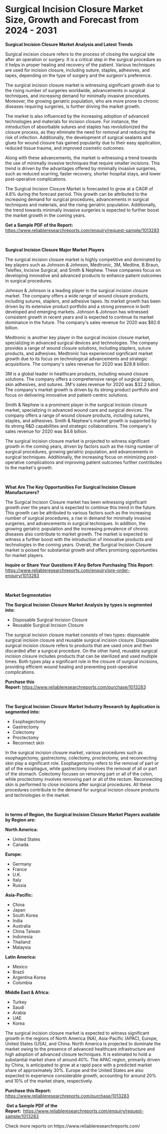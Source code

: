 <p><h1>Surgical Incision Closure Market Size, Growth and Forecast from 2024 - 2031</h1></p><p><strong>Surgical Incision Closure Market Analysis and Latest Trends</strong></p>
<p><p>Surgical incision closure refers to the process of closing the surgical site after an operation or surgery. It is a critical step in the surgical procedure as it helps in proper healing and recovery of the patient. Various techniques are used for incision closure, including suture, staples, adhesives, and tapes, depending on the type of surgery and the surgeon's preference.</p><p>The surgical incision closure market is witnessing significant growth due to the rising number of surgeries worldwide, advancements in surgical techniques, and increasing demand for minimally invasive procedures. Moreover, the growing geriatric population, who are more prone to chronic diseases requiring surgeries, is further driving the market growth.</p><p>The market is also influenced by the increasing adoption of advanced technologies and materials for incision closure. For instance, the introduction of absorbable sutures and staples has revolutionized the closure process, as they eliminate the need for removal and reducing the risk of infection. Additionally, the development of surgical sealants and glues for wound closure has gained popularity due to their easy application, reduced tissue trauma, and improved cosmetic outcomes.</p><p>Along with these advancements, the market is witnessing a trend towards the use of minimally invasive techniques that require smaller incisions. This trend is driven by the advantages offered by minimally invasive surgeries, such as reduced scarring, faster recovery, shorter hospital stays, and lower post-operative complications.</p><p>The Surgical Incision Closure Market is forecasted to grow at a CAGR of 4.8% during the forecast period. This growth can be attributed to the increasing demand for surgical procedures, advancements in surgical techniques and materials, and the rising geriatric population. Additionally, the trend towards minimally invasive surgeries is expected to further boost the market growth in the coming years.</p></p>
<p><strong>Get a Sample PDF of the Report:&nbsp;</strong> <a href="https://www.reliableresearchreports.com/enquiry/request-sample/1013283">https://www.reliableresearchreports.com/enquiry/request-sample/1013283</a></p>
<p>&nbsp;</p>
<p><strong>Surgical Incision Closure Major Market Players</strong></p>
<p><p>The surgical incision closure market is highly competitive and dominated by key players such as Johnson & Johnson, Medtronic, 3M, Medline, B.Braun, Teleflex, Incisive Surgical, and Smith & Nephew. These companies focus on developing innovative and advanced products to enhance patient outcomes in surgical procedures.</p><p>Johnson & Johnson is a leading player in the surgical incision closure market. The company offers a wide range of wound closure products, including sutures, staplers, and adhesive tapes. Its market growth has been driven by its extensive product portfolio and a strong presence in both developed and emerging markets. Johnson & Johnson has witnessed consistent growth in recent years and is expected to continue its market dominance in the future. The company's sales revenue for 2020 was $82.6 billion.</p><p>Medtronic is another key player in the surgical incision closure market, specializing in advanced surgical devices and technologies. The company provides a range of wound closure solutions, including staplers, suture products, and adhesives. Medtronic has experienced significant market growth due to its focus on technological advancements and strategic acquisitions. The company's sales revenue for 2020 was $28.8 billion.</p><p>3M is a global leader in healthcare products, including wound closure solutions. The company offers a comprehensive range of surgical tapes, skin adhesives, and sutures. 3M's sales revenue for 2020 was $32.2 billion. The company's market growth is driven by its strong product portfolio and focus on delivering innovative and patient-centric solutions.</p><p>Smith & Nephew is a prominent player in the surgical incision closure market, specializing in advanced wound care and surgical devices. The company offers a range of wound closure products, including sutures, staples, and adhesives. Smith & Nephew's market growth is supported by its strong R&D capabilities and strategic collaborations. The company's sales revenue for 2020 was $4.6 billion.</p><p>The surgical incision closure market is projected to witness significant growth in the coming years, driven by factors such as the rising number of surgical procedures, growing geriatric population, and advancements in surgical techniques. Additionally, the increasing focus on minimizing post-operative complications and improving patient outcomes further contributes to the market's growth.</p></p>
<p>&nbsp;</p>
<p><strong>What Are The Key Opportunities For Surgical Incision Closure Manufacturers?</strong></p>
<p><p>The Surgical Incision Closure market has been witnessing significant growth over the years and is expected to continue this trend in the future. This growth can be attributed to various factors such as the increasing number of surgical procedures, a rise in demand for minimally invasive surgeries, and advancements in surgical techniques. In addition, the growing geriatric population and the increasing prevalence of chronic diseases also contribute to market growth. The market is expected to witness a further boost with the introduction of innovative products and technologies in the coming years. Overall, the Surgical Incision Closure market is poised for substantial growth and offers promising opportunities for market players.</p></p>
<p><strong>Inquire or Share Your Questions If Any Before Purchasing This Report:</strong> <a href="https://www.reliableresearchreports.com/enquiry/pre-order-enquiry/1013283">https://www.reliableresearchreports.com/enquiry/pre-order-enquiry/1013283</a></p>
<p>&nbsp;</p>
<p><strong>Market Segmentation</strong></p>
<p><strong>The Surgical Incision Closure Market Analysis by types is segmented into:</strong></p>
<p><ul><li>Disposable Surgical Incision Closure</li><li>Reusable Surgical Incision Closure</li></ul></p>
<p><p>The surgical incision closure market consists of two types: disposable surgical incision closure and reusable surgical incision closure. Disposable surgical incision closure refers to products that are used once and then discarded after a surgical procedure. On the other hand, reusable surgical incision closure includes products that can be sterilized and used multiple times. Both types play a significant role in the closure of surgical incisions, providing efficient wound healing and preventing post-operative complications.</p></p>
<p><strong>Purchase this Report:&nbsp;</strong><a href="https://www.reliableresearchreports.com/purchase/1013283">https://www.reliableresearchreports.com/purchase/1013283</a></p>
<p>&nbsp;</p>
<p><strong>The Surgical Incision Closure Market Industry Research by Application is segmented into:</strong></p>
<p><ul><li>Esophagectomy</li><li>Gastrectomy</li><li>Colectomy</li><li>Proctectomy</li><li>Reconnect skin</li></ul></p>
<p><p>In the surgical incision closure market, various procedures such as esophagectomy, gastrectomy, colectomy, proctectomy, and reconnecting skin play a significant role. Esophagectomy refers to the removal of part or all of the esophagus, while gastrectomy involves the removal of all or part of the stomach. Colectomy focuses on removing part or all of the colon, while proctectomy involves removing part or all of the rectum. Reconnecting skin is performed to close incisions after surgical procedures. All these procedures contribute to the demand for surgical incision closure products and technologies in the market.</p></p>
<p>&nbsp;</p>
<p><strong>In terms of Region, the Surgical Incision Closure Market Players available by Region are:</strong></p>
<p>
    <p> <strong> North America: </strong>
        <ul>
            <li>United States</li>
            <li>Canada</li>
        </ul>
        </p> 
    <p> <strong> Europe: </strong>
        <ul>
            <li>Germany</li>
            <li>France</li>
            <li>U.K.</li>
            <li>Italy</li>
            <li>Russia</li>
        </ul>
        </p> 
    <p> <strong> Asia-Pacific: </strong>
        <ul>
            <li>China</li>
            <li>Japan</li>
            <li>South Korea</li>
            <li>India</li>
            <li>Australia</li>
            <li>China Taiwan</li>
            <li>Indonesia</li>
            <li>Thailand</li>
            <li>Malaysia</li>
        </ul>
        </p> 
    <p> <strong> Latin America: </strong>
        <ul>
            <li>Mexico</li>
            <li>Brazil</li>
            <li>Argentina Korea</li>
            <li>Colombia</li>
        </ul>
        </p> 
    <p> <strong> Middle East & Africa: </strong>
        <ul>
            <li>Turkey</li>
            <li>Saudi</li>
            <li>Arabia</li>
            <li>UAE</li>
            <li>Korea</li>
        </ul>
    </p>
    </p>
<p><p>The surgical incision closure market is expected to witness significant growth in the regions of North America (NA), Asia-Pacific (APAC), Europe, United States (USA), and China. North America is projected to dominate the market owing to the presence of advanced healthcare infrastructure and high adoption of advanced closure techniques. It is estimated to hold a substantial market share of around 40%. The APAC region, primarily driven by China, is anticipated to grow at a rapid pace with a predicted market share of approximately 30%. Europe and the United States are also expected to experience considerable growth, accounting for around 20% and 10% of the market share, respectively.</p></p>
<p><strong>Purchase this Report: </strong><a href="https://www.reliableresearchreports.com/purchase/1013283">https://www.reliableresearchreports.com/purchase/1013283</a></p>
<p>&nbsp;<strong>Get a Sample PDF of the Report:&nbsp;&nbsp;</strong><a href="https://www.reliableresearchreports.com/enquiry/request-sample/1013283">https://www.reliableresearchreports.com/enquiry/request-sample/1013283</a></p>
<p><strong></strong></p>
<p>Check more reports on https://www.reliableresearchreports.com/</p>